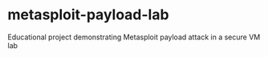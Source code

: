 # metasploit-payload-lab
Educational project demonstrating Metasploit payload attack in a secure VM lab
